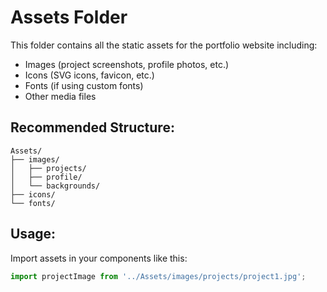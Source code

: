 # Assets Folder

This folder contains all the static assets for the portfolio website including:

- Images (project screenshots, profile photos, etc.)
- Icons (SVG icons, favicon, etc.)
- Fonts (if using custom fonts)
- Other media files

## Recommended Structure:
```
Assets/
├── images/
│   ├── projects/
│   ├── profile/
│   └── backgrounds/
├── icons/
└── fonts/
```

## Usage:
Import assets in your components like this:
```javascript
import projectImage from '../Assets/images/projects/project1.jpg';
```
